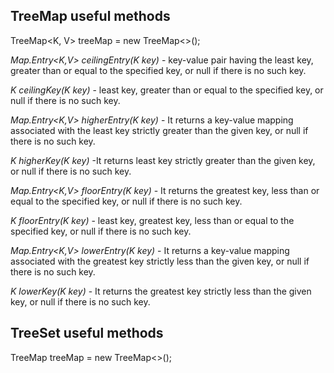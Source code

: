 ## TreeMap useful methods

TreeMap<K, V> treeMap = new TreeMap<>();

*Map.Entry<K,V> ceilingEntry(K key)* - key-value pair having the least key, greater than or equal to the specified key, or null if there is no such key. 

*K ceilingKey(K key)* - least key, greater than or equal to the specified key, or null if there is no such key.

*Map.Entry<K,V> higherEntry(K key)*	- It returns a key-value mapping associated with the least key strictly greater than the given key, or null if there is no such key.

*K higherKey(K key)*	-It returns least key strictly greater than the given key, or null if there is no such key.

*Map.Entry<K,V> floorEntry(K key)*	- It returns the greatest key, less than or equal to the specified key, or null if there is no such key.

*K floorEntry(K key)* - least key, greatest key, less than or equal to the specified key, or null if there is no such key.

*Map.Entry<K,V> lowerEntry(K key)* -	It returns a key-value mapping associated with the greatest key strictly less than the given key, or null if there is no such key.

*K lowerKey(K key)*	- It returns the greatest key strictly less than the given key, or null if there is no such key.

## TreeSet useful methods

TreeMap<K> treeMap = new TreeMap<>();
